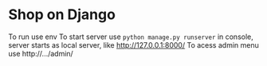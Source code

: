 # Shop on Django
To run use env
To start server use `python manage.py runserver` in console, server starts as local server, like http://127.0.0.1:8000/ 
To acess admin menu use http://.../admin/
